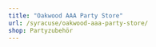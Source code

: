```yaml
---
title: "Oakwood AAA Party Store"
url: /syracuse/oakwood-aaa-party-store/
shop: Partyzubehör
---
```

